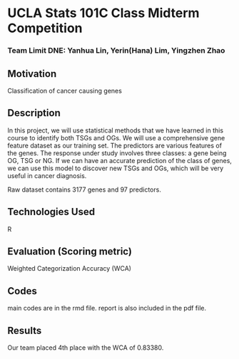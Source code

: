 # UCLA Stats 101C Class Midterm Competition

### Team Limit DNE: Yanhua Lin, Yerin(Hana) Lim, Yingzhen Zhao

## Motivation 
Classification of cancer causing genes 

## Description 
In this project, we will use statistical methods that we have learned in this course to identify both TSGs and OGs. We will use a comprehensive gene feature dataset as our training set. The predictors are various features of the genes. The response under study involves three classes: a gene being OG, TSG or NG. If we can have an accurate prediction of the class of genes, we can use this model to discover new TSGs and OGs, which will be very useful in cancer diagnosis.

Raw dataset contains 3177 genes and 97 predictors. 

## Technologies Used
R 

## Evaluation (Scoring metric) 
Weighted Categorization Accuracy (WCA) 

## Codes
main codes are in the rmd file. 
report is also included in the pdf file. 

## Results 
Our team placed 4th place with the WCA of 0.83380. 
